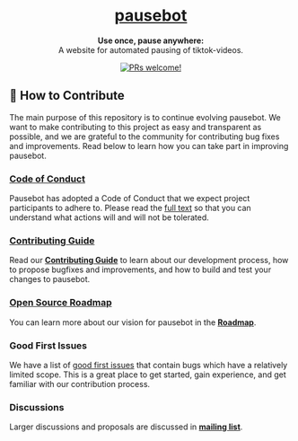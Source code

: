 <h1 align="center">
  <a href="http://enigmatic-bastion-17314.herokuapp.com/">
    pausebot
  </a>
</h1>

<p align="center">
  <strong>Use once, pause anywhere:</strong><br>
  A website for automated pausing of tiktok-videos.
</p>

<p align="center">
<a href="https://github.com/emergenz/pausebot/blob/master/CONTRIBUTING.md">
    <img src="https://img.shields.io/badge/PRs-welcome-brightgreen.svg" alt="PRs welcome!" />
</a>
</p>

## 👏 How to Contribute

The main purpose of this repository is to continue evolving pausebot. We want to make contributing to this project as easy and transparent as possible, and we are grateful to the community for contributing bug fixes and improvements. Read below to learn how you can take part in improving pausebot.

### [Code of Conduct][code]

Pausebot has adopted a Code of Conduct that we expect project participants to adhere to.
Please read the [full text][code] so that you can understand what actions will and will not be tolerated.

[code]: https://github.com/emergenz/bob/master/pausebot/CODE_OF_CONDUCT.md

### [Contributing Guide][contribute]

Read our [**Contributing Guide**][contribute] to learn about our development process, how to propose bugfixes and improvements, and how to build and test your changes to pausebot.

[contribute]: https://github.com/emergenz/pausebot/blob/master/CONTRIBUTING.md

### [Open Source Roadmap][roadmap]

You can learn more about our vision for pausebot in the [**Roadmap**][roadmap].

[roadmap]: https://github.com/emergenz/pausebot/wiki/Roadmap

### Good First Issues

We have a list of [good first issues][gfi] that contain bugs which have a relatively limited scope. This is a great place to get started, gain experience, and get familiar with our contribution process.

[gfi]: https://github.com/emergenz/pausebot/labels/good%20first%20issue

### Discussions

Larger discussions and proposals are discussed in [**mailing list**][repo-meta].

[repo-meta]: https://github.com/emergenz/pausebot

